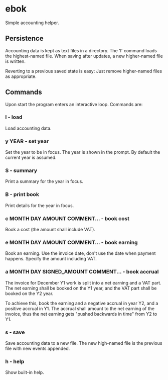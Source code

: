 # ebok
Simple accounting helper.

## Persistence

Accounting data is kept as text files in a directory. The 'l' command
loads the highest-named file. When saving after updates, a new
higher-named file is written.

Reverting to a previous saved state is easy: Just remove higher-named
files as appropriate.

## Commands

Upon start the program enters an interactive loop. Commands are:

### l - load

Load accounting data.

### y YEAR       - set year

Set the year to be in focus. The year is shown in the prompt.
By default the current year is assumed.

### S            - summary

Print a summary for the year in focus.

### B            - print book

Print details for the year in focus.

### c MONTH DAY AMOUNT COMMENT... - book cost

Book a cost (the amount shall include VAT).

### e MONTH DAY AMOUNT COMMENT... - book earning

Book an earning. Use the invoice date, don't use the date when
payment happens. Specify the amount including VAT.

### a MONTH DAY SIGNED_AMOUNT COMMENT... - book accrual

The invoice for December Y1 work is split into a net earning and a
VAT part. The net earning shall be booked on the Y1 year,
and the VAT part shall be booked on the Y2 year.

To achieve this, book the earning and a negative accrual in year Y2,
and a positive accrual in Y1. The accrual shall amount to the net
earning of the invoice, thus the net earning gets "pushed backwards
in time" from Y2 to Y1.

### s - save

Save accounting data to a new file. The new high-named file is the
previous file with new events appended.

### h - help

Show built-in help.
